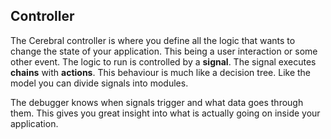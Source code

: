 ## Controller

The Cerebral controller is where you define all the logic that wants to change the state of your application. This being a user interaction or some other event. The logic to run is controlled by a **signal**. The signal executes **chains** with **actions**. This behaviour is much like a decision tree. Like the model you can divide signals into modules.

The debugger knows when signals trigger and what data goes through them. This gives you great insight into what is actually going on inside your application.
